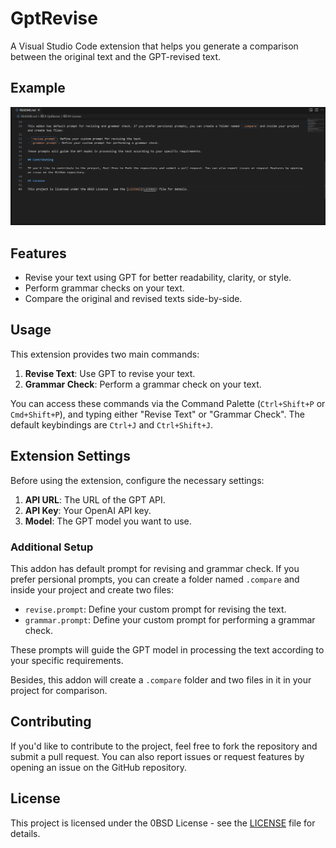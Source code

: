# GptRevise

A Visual Studio Code extension that helps you generate a comparison between the original text and the GPT-revised text.

## Example

![Example](example.gif)

## Features

- Revise your text using GPT for better readability, clarity, or style.
- Perform grammar checks on your text.
- Compare the original and revised texts side-by-side.

## Usage

This extension provides two main commands:

1. **Revise Text**: Use GPT to revise your text.
2. **Grammar Check**: Perform a grammar check on your text.

You can access these commands via the Command Palette (`Ctrl+Shift+P` or `Cmd+Shift+P`), and typing either "Revise Text" or "Grammar Check". The default keybindings are `Ctrl+J` and `Ctrl+Shift+J`.

## Extension Settings

Before using the extension, configure the necessary settings:

1. **API URL**: The URL of the GPT API.
2. **API Key**: Your OpenAI API key.
3. **Model**: The GPT model you want to use.

### Additional Setup

This addon has default prompt for revising and grammar check. If you prefer persional prompts, you can create a folder named `.compare` and inside your project and create two files:

- `revise.prompt`: Define your custom prompt for revising the text.
- `grammar.prompt`: Define your custom prompt for performing a grammar check.

These prompts will guide the GPT model in processing the text according to your specific requirements.

Besides, this addon will create a `.compare` folder and two files in it in your project for comparison.

## Contributing

If you'd like to contribute to the project, feel free to fork the repository and submit a pull request. You can also report issues or request features by opening an issue on the GitHub repository.

## License

This project is licensed under the 0BSD License - see the [LICENSE](LICENSE) file for details.